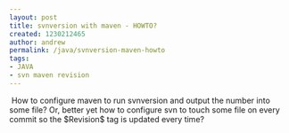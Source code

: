 ```yaml
---
layout: post
title: svnversion with maven - HOWTO?
created: 1230212465
author: andrew
permalink: /java/svnversion-maven-howto
tags:
- JAVA
- svn maven revision
---
```

<p>&nbsp;How to configure maven to run&nbsp;svnversion&nbsp;and output the number into some file? Or, better yet how to configure svn to touch some file on every commit so the $Revision$ tag is updated every time?</p>
